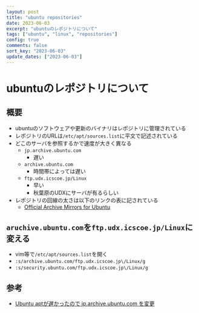 ```yaml
---
layout: post
title: "ubuntu repositories"
date: 2023-06-03
excerpt: "ubuntuのレポジトリについて"
tags: ["ubuntu", "linux", "repositories"]
config: true
comments: false
sort_key: "2023-06-03"
update_dates: ["2023-06-03"]
---
```


# ubuntuのレポジトリについて

## 概要
 - ubuntuのソフトウェアや更新のバイナリはレポジトリに管理されている
 - レポジトリのURLは`/etc/apt/sources.list`に平文で記述されている
 - どこのサーバを参照するかで速度が大きく異なる
   - `jp.archive.ubuntu.com`
     - 遅い
   - `archive.ubuntu.com`
     - 時間帯によっては遅い
   - `ftp.udx.icscoe.jp/Linux`
     - 早い
     - 秋葉原のUDXにサーバが有るらしい
 - レポジトリの回線の太さは以下のリンクの表に記されている
   - [Official Archive Mirrors for Ubuntu](https://launchpad.net/ubuntu/+archivemirrors)

## `aruchive.ubuntu.com`を`ftp.udx.icscoe.jp/Linux`に変える
 - vim等で`/etc/apt/sources.list`を開く
 - `:s/archive.ubuntu.com/ftp.udx.icscoe.jp\/Linux/g`
 - `:s/security.ubuntu.com/ftp.udx.icscoe.jp\/Linux/g`

## 参考
 - [Ubuntu aptが遅かったので jp.archive.ubuntu.com を変更](https://kuni92.net/2022/10/ubuntu-apt-jparchiveubuntucom.html)
